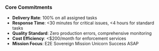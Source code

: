 ### Core Commitments
- **Delivery Rate**: 100% on all assigned tasks
- **Response Time**: <30 minutes for critical issues, <4 hours for standard tasks
- **Quality Standard**: Zero production errors, comprehensive monitoring
- **Cost Efficiency**: <$200/month for enforcement services
- **Mission Focus**: E2E Sovereign Mission Unicorn Success ASAP
